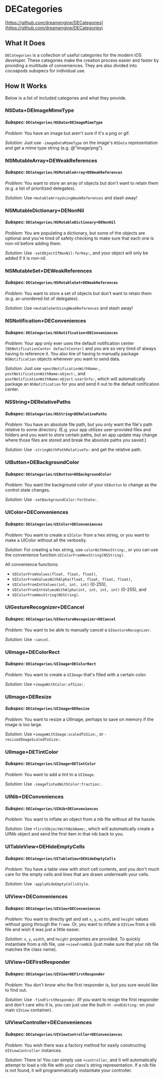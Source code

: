 # DECategories

[https://github.com/dreamengine/DECategories](https://github.com/dreamengine/DECategories)

## What It Does

`DECategories` is a collection of useful categories for the modern iOS developer. These categories make the creation process easier and faster by providing a multitude of conveniences. They are also divided into cocoapods subspecs for individual use.


## How It Works

Below is a list of included categories and what they provide.

### NSData+DEImageMimeType

#### *Subspec:* `DECategories/NSData+DEImageMimeType`

*Problem:* You have an image but aren't sure if it's a png or gif.

*Solution:* Just use `-imageDataMimeType` on the image's `NSData` representation and get a mime type string (e.g. @"image/png").
	
### NSMutableArray+DEWeakReferences

#### *Subspec:* `DECategories/NSMutableArray+DEWeakReferences`

*Problem:* You want to store an array of objects but don't want to retain them (e.g. a list of prioritized delegates).

*Solution:* Use `+mutableArrayUsingWeakReferences` and stash away!


### NSMutableDictionary+DENonNil

#### *Subspec:* `DECategories/NSMutableDictionary+DENonNil`

*Problem:* You are populating a dictionary, but some of the objects are optional and you're tired of safety checking to make sure that each one is non-nil before adding them.

*Solution:* Use `-setObjectIfNonNil:forKey:`, and your object will only be added if it is non-nil.


### NSMutableSet+DEWeakReferences

#### *Subspec:* `DECategories/NSMutableSet+DEWeakReferences`

*Problem:* You want to store a set of objects but don't want to retain them (e.g. an unordered list of delegates).

*Solution:* Use `+mutableSetUsingWeakReferences` and stash away!

### NSNotification+DEConveniences

#### *Subspec:* `DECategories/NSNotification+DEConveniences`

*Problem:* Your app only ever uses the default notification center `[NSNotificationCenter defaultCenter]` and you are so very tired of always having to reference it. You also tire of having to manually package `NSNotification` objects whenever you want to send data.

*Solution:* Just use `+postNotificationWithName:`, `postNotificationWithName:object:`, and `postNotificationWithName:object:userInfo:`, which will automatically package an `NSNotification` for you and send it out to the default notification center.

### NSString+DERelativePaths

#### *Subspec:* `DECategories/NSString+DERelativePaths`

*Problem:* You have an absolute file path, but you only want the file's path relative to some directory. (E.g. your app utilizes user-provided files and folders and you want to store certain paths, but an app update may change where those files are stored and break the absolute paths you saved.)

*Solution:* Use `-stringWithPathRelativeTo:` and get the relative path.

### UIButton+DEBackgroundColor

#### *Subspec:* `DECategories/UIButton+DEBackgroundColor`

*Problem:* You want the background color of your `UIButton` to change as the control state changes.

*Solution:* Use `-setBackgroundColor:forState:`.

### UIColor+DEConveniences

#### *Subspec:* `DECategories/UIColor+DEConveniences`

*Problem:* You want to create a `UIColor` from a hex string, or you want to make a UIColor without all the verbosity.

*Solution:* For creating a hex string, use `colorWithHexString:`, or you can use the convenience function `UIColorFromHexString(NSString)`.

All convenience functions:

* `UIColorFromValues(float, float, float)`,
* `UIColorFromValuesWithAlpha(float, float, float, float)`,
* `UIColorFromIntValues(int, int, int)` (0-255),
* `UIColorFromIntValuesWithAlpha(int, int, int, int)` (0-255), and
* `UIColorFromHexString(NSString)`.

### UIGestureRecognizer+DECancel

#### *Subspec:* `DECategories/UIGestureRecognizer+DECancel`

*Problem:* You want to be able to manually cancel a `UIGestureRecognizer`.

*Solution:* Use `-cancel`.

### UIImage+DEColorRect

#### *Subspec:* `DECategories/UIImage+DEColorRect`

*Problem:* You want to create a `UIImage` that's filled with a certain color.

*Solution:* Use `+imageWithColor:ofSize:`.

### UIImage+DEResize

#### *Subspec:* `DECategories/UIImage+DEResize`

*Problem:* You want to resize a UIImage, perhaps to save on memory if the image is too large.

*Solution:* Use `+imageWithImage:scaledToSize:`, or `-resizedImageScaledToSize:`.

### UIImage+DETintColor

#### *Subspec:* `DECategories/UIImage+DETintColor`

*Problem:* You want to add a tint to a `UIImage`.

*Solution:* Use `-imageTintedWithColor:fraction:`.

### UINib+DEConveniences

#### *Subspec:* `DECategories/UINib+DEConveniences`

*Problem:* You want to inflate an object from a nib file without all the hassle.

*Solution:* Use `+firstObjectWithNibName:`, which will automatically create a UINib object and send the first item in that nib back to you.

### UITableView+DEHideEmptyCells

#### *Subspec:* `DECategories/UITableView+DEHideEmptyCells`

*Problem:* You have a table view with short cell contents, and you don't much care for the empty cells and lines that are drawn underneath your cells.

*Solution:* Use `-applyHideEmptyCellsStyle`.

### UIView+DEConveniences

#### *Subspec:* `DECategories/UIView+DEConveniences`

*Problem:* You want to directly get and set `x`, `y`, `width`, and `height` values without going through the `frame`. Or, you want to inflate a `UIView` from a nib file and wish it was just a little easier.

*Solution:* `x`, `y`, `width`, and `height` properties are provided. To quickly instantiate from a nib file, use `+viewFromNib` (just make sure that your nib file matches the class name).

### UIView+DEFirstResponder

#### *Subspec:* `DECategories/UIView+DEFirstResponder`

*Problem:* You don't know who the first responder is, but you sure would like to find out.

*Solution:* Use `-findFirstResponder`. (If you want to resign the first responder and don't care who it is, you can just use the built-in `-endEditing:` on your main `UIView` container).


### UIViewController+DEConveniences

#### *Subspec:* `DECategories/UIViewController+DEConveniences`

*Problem:* You wish there was a factory method for easily constructing `UIViewController` instances.

*Solution:* There is! You can simply use `+controller`, and it will automatically attempt to load a nib file with your class's string representation. If a nib file is not found, it will programmatically instantiate your controller.